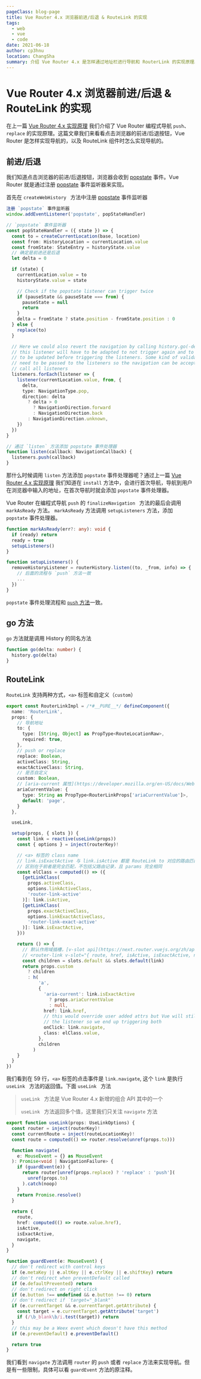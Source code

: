 ```yaml
---
pageClass: blog-page
title: Vue Router 4.x 浏览器前进/后退 & RouteLink 的实现
tags: 
  - web
  - vue
  - code
date: 2021-06-18
author: cp3hnu
location: ChangSha
summary: 介绍 Vue Router 4.x 是怎样通过地址栏进行导航和 RouterLink 的实现原理。
---
```


# Vue Router 4.x 浏览器前进/后退 & RouteLink 的实现

在上一篇 [Vue Router 4.x 实现原理](./2021-05-20-vue-router-theory/) 我们介绍了 Vue Router 编程式导航 `push`、`replace` 的实现原理。这篇文章我们来看看点击浏览器的前进/后退按钮，Vue Router 是怎样实现导航的，以及 RouteLink 组件时怎么实现导航的。

## 前进/后退

我们知道点击浏览器的前进/后退按钮，浏览器会收到 [popstate](https://developer.mozilla.org/en-US/docs/Web/API/Window/popstate_event) 事件。Vue Router 就是通过注册 [popstate](https://developer.mozilla.org/en-US/docs/Web/API/Window/popstate_event) 事件监听器来实现。

首先在 `createWebHistory ` 方法中注册 [popstate](https://developer.mozilla.org/en-US/docs/Web/API/Window/popstate_event) 事件监听器

```typescript {29-40}
注册 `popstate` 事件监听器
window.addEventListener('popstate', popStateHandler)

// `popstate` 事件监听器
const popStateHandler = ({ state }) => {
  const to = createCurrentLocation(base, location)
  const from: HistoryLocation = currentLocation.value
  const fromState: StateEntry = historyState.value
  // 确定是前进还是后退
  let delta = 0

  if (state) {
    currentLocation.value = to
    historyState.value = state

    // Check if the popstate listener can trigger twice
    if (pauseState && pauseState === from) {
      pauseState = null
      return
    }
    delta = fromState ? state.position - fromState.position : 0
  } else {
    replace(to)
  }

  // Here we could also revert the navigation by calling history.go(-delta)
  // this listener will have to be adapted to not trigger again and to wait for the url
  // to be updated before triggering the listeners. Some kind of validation function would also
  // need to be passed to the listeners so the navigation can be accepted
  // call all listeners
  listeners.forEach(listener => {
    listener(currentLocation.value, from, {
      delta,
      type: NavigationType.pop,
      direction: delta
        ? delta > 0
          ? NavigationDirection.forward
          : NavigationDirection.back
        : NavigationDirection.unknown,
    })
  })
}

// 通过 `listen` 方法添加 popstate 事件处理器
function listen(callback: NavigationCallback) {
  listeners.push(callback)
}
```

那什么时候调用 `listen` 方法添加 `popstate` 事件处理器呢？通过上一篇 [Vue Router 4.x 实现原理](./2021-05-20-vue-router-theory/) 我们知道在 `install` 方法中，会进行首次导航，导航到用户在浏览器中输入的地址，在首次导航时就会添加 `popstate` 事件处理器。

Vue Router 在编程式导航 `push` 的 `finalizeNavigation ` 方法的最后会调用 `markAsReady` 方法。 `markAsReady` 方法调用 `setupListeners` 方法，添加 `popstate` 事件处理器。

```typescript
function markAsReady(err?: any): void {
  if (ready) return
  ready = true
  setupListeners()
}

function setupListeners() {
  removeHistoryListener = routerHistory.listen((to, _from, info) => {
    // 后面的流程与 `push` 方法一致
    ...
  })
}
```

`popstate` 事件处理流程和 [`push` 方法](/2021/05/20/vue-router-theory/#push-方法)一致。

## go 方法

`go` 方法就是调用 History 的同名方法

```typescript
function go(delta: number) {
  history.go(delta)
}
```

## RouteLink

`RouteLink` 支持两种方式，`<a>` 标签和自定义（`custom`）

```typescript {59}
export const RouterLinkImpl = /*#__PURE__*/ defineComponent({
  name: 'RouterLink',
  props: {
    // 导航地址
    to: {
      type: [String, Object] as PropType<RouteLocationRaw>,
      required: true,
    },
    // push or replace
    replace: Boolean,
    activeClass: String,
    exactActiveClass: String,
    // 是否自定义
    custom: Boolean,
    // [aria-current 属性](https://developer.mozilla.org/en-US/docs/Web/Accessibility/ARIA/Attributes/aria-current)
    ariaCurrentValue: {
      type: String as PropType<RouterLinkProps['ariaCurrentValue']>,
      default: 'page',
    }
  },

  useLink,

  setup(props, { slots }) {
    const link = reactive(useLink(props))
    const { options } = inject(routerKey)!

    // <a> 标签的 class name
    // link.isExactActive 与 link.isActive 都是 RouteLink to 对应的路由匹配上当前的路由（currentRoute）
    // 区别在于前者是完全匹配，不包括父路由记录，且 params 完全相同
    const elClass = computed(() => ({
      [getLinkClass(
        props.activeClass,
        options.linkActiveClass,
        'router-link-active'
      )]: link.isActive,
      [getLinkClass(
        props.exactActiveClass,
        options.linkExactActiveClass,
        'router-link-exact-active'
      )]: link.isExactActive,
    }))

    return () => {
      // 默认作用域插槽，[v-slot api](https://next.router.vuejs.org/zh/api/#router-link-%E7%9A%84-v-slot)
      // <router-link v-slot="{ route, href, isActive, isExactActive, navigate }"></router-link>
      const children = slots.default && slots.default(link)
      return props.custom
        ? children
        : h(
            'a',
            {
              'aria-current': link.isExactActive
                ? props.ariaCurrentValue
                : null,
              href: link.href,
              // this would override user added attrs but Vue will still add
              // the listener so we end up triggering both
              onClick: link.navigate,
              class: elClass.value,
            },
            children
          )
    }
  }
})
```

我们看到在 59 行，`<a>` 标签的点击事件是 `link.navigate`, 这个 `link` 是执行 `useLink ` 方法的返回值。下面 `useLink ` 方法

>  `useLink ` 方法是 Vue Router 4.x 新增的组合 API 其中的一个 
>
>  `useLink ` 方法返回多个值，这里我们只关注 `navigate` 方法

```typescript {10-12}
export function useLink(props: UseLinkOptions) {
  const router = inject(routerKey)!
  const currentRoute = inject(routeLocationKey)!
  const route = computed(() => router.resolve(unref(props.to)))

  function navigate(
    e: MouseEvent = {} as MouseEvent
  ): Promise<void | NavigationFailure> {
    if (guardEvent(e)) {
      return router[unref(props.replace) ? 'replace' : 'push'](
        unref(props.to)
      ).catch(noop)
    }
    return Promise.resolve()
  }
  
  return {
    route,
    href: computed(() => route.value.href),
    isActive,
    isExactActive,
    navigate,
  }
}

function guardEvent(e: MouseEvent) {
  // don't redirect with control keys
  if (e.metaKey || e.altKey || e.ctrlKey || e.shiftKey) return
  // don't redirect when preventDefault called
  if (e.defaultPrevented) return
  // don't redirect on right click
  if (e.button !== undefined && e.button !== 0) return
  // don't redirect if `target="_blank"`
  if (e.currentTarget && e.currentTarget.getAttribute) {
    const target = e.currentTarget.getAttribute('target')
    if (/\b_blank\b/i.test(target)) return
  }
  // this may be a Weex event which doesn't have this method
  if (e.preventDefault) e.preventDefault()

  return true
}
```

我们看到  `navigate` 方法调用 `router`  的 `push` 或者 `replace` 方法来实现导航。但是有一些限制，具体可以看 `guardEvent` 方法的原注释。



